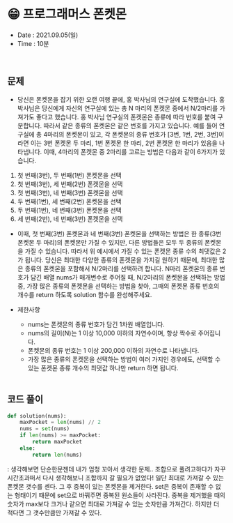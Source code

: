 #  😁 프로그래머스 폰켓몬
- Date : 2021.09.05(일)
- Time : 10분
<br>

## 문제

- 당신은 폰켓몬을 잡기 위한 오랜 여행 끝에, 홍 박사님의 연구실에 도착했습니다. 홍 박사님은 당신에게 자신의 연구실에 있는 총 N 마리의 폰켓몬 중에서 N/2마리를 가져가도 좋다고 했습니다.
홍 박사님 연구실의 폰켓몬은 종류에 따라 번호를 붙여 구분합니다. 따라서 같은 종류의 폰켓몬은 같은 번호를 가지고 있습니다. 예를 들어 연구실에 총 4마리의 폰켓몬이 있고, 각 폰켓몬의 종류 번호가 [3번, 1번, 2번, 3번]이라면 이는 3번 폰켓몬 두 마리, 1번 폰켓몬 한 마리, 2번 폰켓몬 한 마리가 있음을 나타냅니다. 이때, 4마리의 폰켓몬 중 2마리를 고르는 방법은 다음과 같이 6가지가 있습니다.
1. 첫 번째(3번), 두 번째(1번) 폰켓몬을 선택
2. 첫 번째(3번), 세 번째(2번) 폰켓몬을 선택
3. 첫 번째(3번), 네 번째(3번) 폰켓몬을 선택
4. 두 번째(1번), 세 번째(2번) 폰켓몬을 선택
5. 두 번째(1번), 네 번째(3번) 폰켓몬을 선택
6. 세 번째(2번), 네 번째(3번) 폰켓몬을 선택
- 이때, 첫 번째(3번) 폰켓몬과 네 번째(3번) 폰켓몬을 선택하는 방법은 한 종류(3번 폰켓몬 두 마리)의 폰켓몬만 가질 수 있지만, 다른 방법들은 모두 두 종류의 폰켓몬을 가질 수 있습니다. 따라서 위 예시에서 가질 수 있는 폰켓몬 종류 수의 최댓값은 2가 됩니다.
당신은 최대한 다양한 종류의 폰켓몬을 가지길 원하기 때문에, 최대한 많은 종류의 폰켓몬을 포함해서 N/2마리를 선택하려 합니다. N마리 폰켓몬의 종류 번호가 담긴 배열 nums가 매개변수로 주어질 때, N/2마리의 폰켓몬을 선택하는 방법 중, 가장 많은 종류의 폰켓몬을 선택하는 방법을 찾아, 그때의 폰켓몬 종류 번호의 개수를 return 하도록 solution 함수를 완성해주세요.

- 제한사항

    - nums는 폰켓몬의 종류 번호가 담긴 1차원 배열입니다.
     - nums의 길이(N)는 1 이상 10,000 이하의 자연수이며, 항상 짝수로 주어집니다.
     - 폰켓몬의 종류 번호는 1 이상 200,000 이하의 자연수로 나타냅니다.
     - 가장 많은 종류의 폰켓몬을 선택하는 방법이 여러 가지인 경우에도, 선택할 수 있는 폰켓몬 종류 개수의 최댓값 하나만 return 하면 됩니다.
<br><br>

## 코드 풀이

```python
def solution(nums):
    maxPocket = len(nums) // 2
    nums = set(nums)
    if len(nums) >= maxPocket:
        return maxPocket
    else:
        return len(nums)
```
: 생각해보면 단순한문젠데 내가 엄청 꼬아서 생각한 문제.. 조합으로 풀려고하다가 자꾸 시간초과떠서 다시 생각해보니 조합까지 갈 필요가 없었다! 일단 최대로 가져갈 수 있는 폰켓몬 갯수를 센다. 그 후 중복이 있는 폰켓몬을 제거한다. set은 중복이 존재할 수 없는 형태이기 때문에 set으로 바꿔주면 중복된 원소들이 사라진다. 중복을 제거했을 때의 숫자가 max보다 크거나 같으면 최대로 가져갈 수 있는 숫자만큼 가져간다. 하지만 더 적다면 그 갯수만큼만 가져갈 수 있다.
